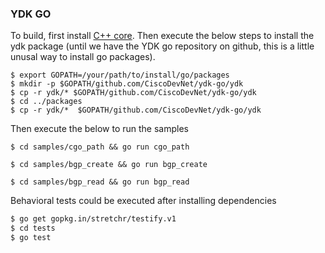 ### YDK GO

To build, first install [C++ core](https://github.com/CiscoDevNet/ydk-gen#second-step-generate--install-the-core). Then execute the below steps to install the ydk package (until we have the YDK go repository on github, this is a little unusal way to install go packages).

```
$ export GOPATH=/your/path/to/install/go/packages
$ mkdir -p $GOPATH/github.com/CiscoDevNet/ydk-go/ydk
$ cp -r ydk/* $GOPATH/github.com/CiscoDevNet/ydk-go/ydk
$ cd ../packages
$ cp -r ydk/*  $GOPATH/github.com/CiscoDevNet/ydk-go/ydk
```

Then execute the below to run the samples
```
$ cd samples/cgo_path && go run cgo_path
```
```
$ cd samples/bgp_create && go run bgp_create
```
```
$ cd samples/bgp_read && go run bgp_read
```

Behavioral tests could be executed after installing dependencies
```bash
$ go get gopkg.in/stretchr/testify.v1
$ cd tests
$ go test
```
